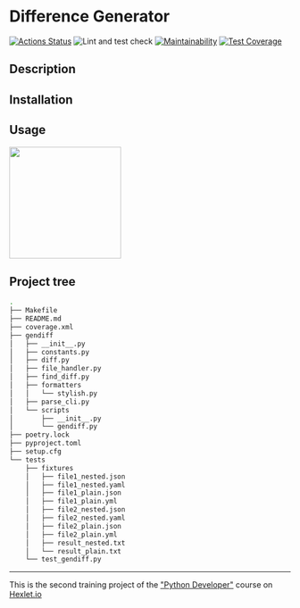 # Difference Generator
[![Actions Status](https://github.com/venyxD/python-project-50/workflows/hexlet-check/badge.svg)](https://github.com/venyxD/python-project-50/actions)
![Lint and test check](https://github.com/venyxd/python-project-50/actions/workflows/lint-and-test.yml/badge.svg)
[![Maintainability](https://api.codeclimate.com/v1/badges/e72f2ffcdbb2ab78dea7/maintainability)](https://codeclimate.com/github/venyxD/python-project-50/maintainability)
[![Test Coverage](https://api.codeclimate.com/v1/badges/e72f2ffcdbb2ab78dea7/test_coverage)](https://codeclimate.com/github/venyxD/python-project-50/test_coverage)
## Description

## Installation

## Usage
<a href="https://asciinema.org/a/2WDBOZQzATpAFpJPL9EXtQJGo" target="_blank"><img src="https://asciinema.org/a/2WDBOZQzATpAFpJPL9EXtQJGo.svg"  width="200"/></a>

## Project tree
```bash
.
├── Makefile
├── README.md
├── coverage.xml
├── gendiff
│   ├── __init__.py
│   ├── constants.py
│   ├── diff.py
│   ├── file_handler.py
│   ├── find_diff.py
│   ├── formatters
│   │   └── stylish.py
│   ├── parse_cli.py
│   └── scripts
│       ├── __init__.py
│       └── gendiff.py
├── poetry.lock
├── pyproject.toml
├── setup.cfg
└── tests
    ├── fixtures
    │   ├── file1_nested.json
    │   ├── file1_nested.yaml
    │   ├── file1_plain.json
    │   ├── file1_plain.yml
    │   ├── file2_nested.json
    │   ├── file2_nested.yaml
    │   ├── file2_plain.json
    │   ├── file2_plain.yml
    │   ├── result_nested.txt
    │   └── result_plain.txt
    └── test_gendiff.py

```
---

This is the second training project of the ["Python Developer"](https://ru.hexlet.io/programs/python) course on [Hexlet.io](https://hexlet.io)